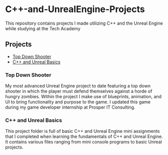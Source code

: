 # C++-and-UnrealEngine-Projects
This repository contains projects I made utilizing C++ and the Unreal Engine while studying at the Tech Academy

## Projects
- [Top Down Shooter](#top-down-shooter)
- [C\+\+ and Unreal Basics](#c\+\+-and-unreal-basics)

### Top Down Shooter
My most advanced Unreal Engine project to date featuring a top down shooter in which the player must defend themselves against a horde of hungry zombies. Within the project I make use of blueprints, animation, and UI to bring functionality and purpose to the game. I updated this game during my game developer internship at Prosper IT Consulting.   

### C++ and Unreal Basics
This project folder is full of basic C++ and Unreal Engine mini assignments that I completed when learning the fundamentals of C++ and Unreal Engine. It contains various files ranging from mini console programs to basic Unreal projects.
